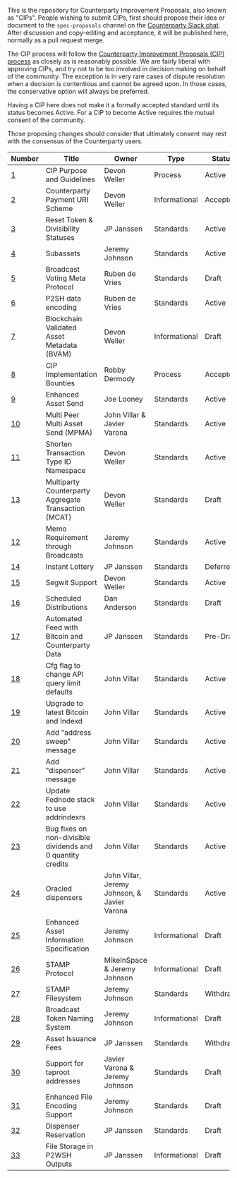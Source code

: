 This is the repository for Counterparty Improvement Proposals, also known as "CIPs". People wishing to submit CIPs, first should propose their idea or document to the `spec-proposals` channel on the [Counterparty Slack chat](http://slack.counterparty.io/). After discussion and copy-editing and acceptance, it will be published here, normally as a pull request merge.

The CIP process will follow the [Counterparty Improvement Proposals (CIP) process](https://github.com/CounterpartyXCP/cips/blob/master/cip-0001.md) as closely as is reasonably possible. We are fairly liberal with approving CIPs, and try not to be too involved in decision making on behalf of the community. The exception is in very rare cases of dispute resolution when a decision is contentious and cannot be agreed upon. In those cases, the conservative option will always be preferred.

Having a CIP here does not make it a formally accepted standard until its status becomes Active. For a CIP to become Active requires the mutual consent of the community.

Those proposing changes should consider that ultimately consent may rest with the consensus of the Counterparty users.


Number            | Title                                      | Owner                                 | Type          | Status        |
-------------     | -------------------------------------------| ------------------------------------- | ------------- | ------------- |
[1](cip-0001.md)  | CIP Purpose and Guidelines                 | Devon Weller                          | Process       | Active        |
[2](cip-0002.md)  | Counterparty Payment URI Scheme            | Devon Weller                          | Informational | Accepted      |
[3](cip-0003.md)  | Reset Token & Divisibility Statuses        | JP Janssen                            | Standards     | Active        |
[4](cip-0004.md)  | Subassets                                  | Jeremy Johnson                        | Standards     | Active        |
[5](cip-0005.md)  | Broadcast Voting Meta Protocol             | Ruben de Vries                        | Standards     | Draft         |
[6](cip-0006.md)  | P2SH data encoding                         | Ruben de Vries                        | Standards     | Active        |
[7](cip-0007.md)  | Blockchain Validated Asset Metadata (BVAM) | Devon Weller                          | Informational | Draft         |
[8](cip-0008.md)  | CIP Implementation Bounties                | Robby Dermody                         | Process       | Accepted      |
[9](cip-0009.md)  | Enhanced Asset Send                        | Joe Looney                            | Standards     | Active        |
[10](cip-0010.md) | Multi Peer Multi Asset Send (MPMA)         | John Villar & Javier Varona           | Standards     | Active        |
[11](cip-0011.md) | Shorten Transaction Type ID Namespace      | Devon Weller                          | Standards     | Active        |
[13](cip-0013.md) | Multiparty Counterparty Aggregate Transaction (MCAT) | Devon Weller                | Standards     | Draft         |
[12](cip-0012.md) | Memo Requirement through Broadcasts        | Jeremy Johnson                        | Standards     | Active        |
[14](cip-0014.md) | Instant Lottery                            | JP Janssen                            | Standards     | Deferred      |
[15](cip-0015.md) | Segwit Support                             | Devon Weller                          | Standards     | Active        |
[16](cip-0016.md) | Scheduled Distributions                    | Dan Anderson                          | Standards     | Draft         |
[17](cip-0017.md) | Automated Feed with Bitcoin and Counterparty Data| JP Janssen                      | Standards     | Pre-Draft     |
[18](cip-0018.md) | Cfg flag to change API query limit defaults| John Villar                           | Standards     | Active        |
[19](cip-0019.md) | Upgrade to latest Bitcoin and Indexd       | John Villar                           | Standards     | Active        |
[20](cip-0020.md) | Add "address sweep" message                | John Villar                           | Standards     | Active        |
[21](cip-0021.md) | Add "dispenser" message                    | John Villar                           | Standards     | Active        |
[22](cip-0022.md) | Update Fednode stack to use addrindexrs    | John Villar                           | Standards     | Active        |
[23](cip-0023.md) | Bug fixes on non-divisible dividends and 0 quantity credits | John Villar          | Standards     | Active        |
[24](cip-0024.md) | Oracled dispensers                  | John Villar, Jeremy Johnson, & Javier Varona | Standards     | Active        |
[25](cip-0025.md) | Enhanced Asset Information Specification   | Jeremy Johnson                        | Informational | Draft         |
[26](cip-0026.md) | STAMP Protocol                             | MikeInSpace & Jeremy Johnson          | Informational | Draft         |
[27](cip-0027.md) | STAMP Filesystem                           | Jeremy Johnson                        | Standards     | Withdrawn     |
[28](cip-0028.md) | Broadcast Token Naming System              | Jeremy Johnson                        | Informational | Draft         |
[29](cip-0029.md) | Asset Issuance Fees                        | JP Janssen                            | Standards     | Withdrawn     |
[30](cip-0030.md) | Support for taproot addresses              | Javier Varona & Jeremy Johnson        | Standards     | Draft         |
[31](cip-0031.md) | Enhanced File Encoding Support             | Jeremy Johnson                        | Standards     | Draft         |
[32](cip-0032.md) | Dispenser Reservation                      | JP Janssen                            | Standards     | Draft         |
[33](cip-0033.md) | File Storage in P2WSH Outputs              | JP Janssen                            | Informational | Draft         |
